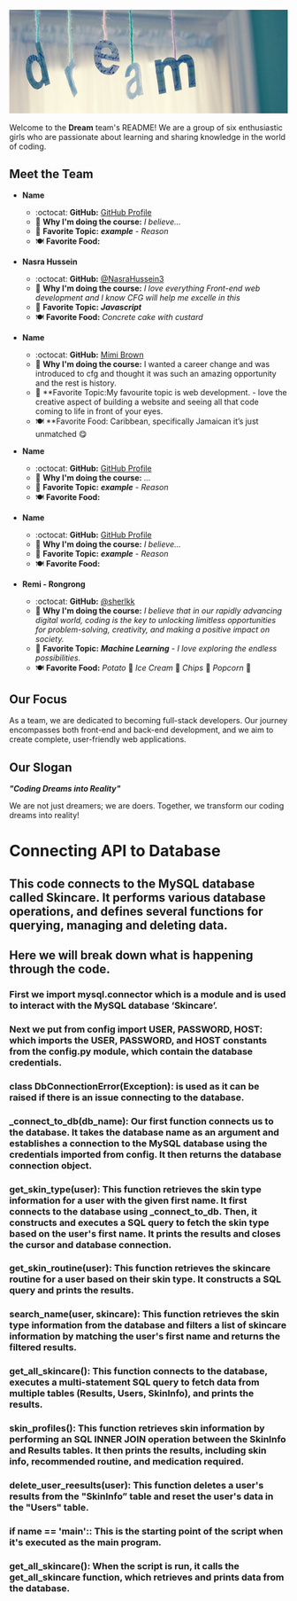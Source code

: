 ![Local Image](./dream-cover.jpg)

Welcome to the **Dream** team's README! We are a group of six enthusiastic girls who are passionate about learning and sharing knowledge in the world of coding.

## Meet the Team

- **Name**
  - :octocat: **GitHub:** [GitHub Profile](URL)
  - :thought_balloon: **Why I'm doing the course:** *I believe...*
  - :star2: **Favorite Topic:** ***example*** - *Reason*
  - :plate_with_cutlery: **Favorite Food:** 

- **Nasra Hussein**
  - :octocat: **GitHub:** [@NasraHussein3](https://github.com/NasraHussein3)
  - :thought_balloon: **Why I'm doing the course:** *I love everything Front-end web development and I know CFG will help me excelle in this*
  - :star2: **Favorite Topic:** ***Javascript*** 
  - :plate_with_cutlery: **Favorite Food:** *Concrete cake with custard*

- **Name**
  - :octocat: **GitHub:** [Mimi Brown](https://github.com/MimiCode21)
  - :thought_balloon: **Why I'm doing the course:** I wanted a career change and was introduced to cfg and thought it was such an amazing opportunity and the rest is history.
  - :star2: **Favorite Topic:My favourite topic is web development. -  love the creative aspect of building a website and seeing all that code coming to life in front of your eyes.
  - :plate_with_cutlery: **Favorite Food: Caribbean, specifically Jamaican it’s just unmatched 😋

- **Name**
  - :octocat: **GitHub:** [GitHub Profile](URL)
  - :thought_balloon: **Why I'm doing the course:** *...*
  - :star2: **Favorite Topic:** ***example*** - *Reason*
  - :plate_with_cutlery: **Favorite Food:** 

- **Name**
  - :octocat: **GitHub:** [GitHub Profile](URL)
  - :thought_balloon: **Why I'm doing the course:** *I believe...*
  - :star2: **Favorite Topic:** ***example*** - *Reason*
  - :plate_with_cutlery: **Favorite Food:**

- **Remi - Rongrong**
  - :octocat: **GitHub:** [@sherlkk](https://github.com/sherlkk)
  - :thought_balloon: **Why I'm doing the course:** *I believe that in our rapidly advancing digital world, coding is the key to unlocking limitless opportunities for problem-solving, creativity, and making a positive impact on society.*
  - :star2: **Favorite Topic:** ***Machine Learning*** - *I love exploring the endless possibilities.*
  - :plate_with_cutlery: **Favorite Food:** *Potato* :potato: *Ice Cream* :ice_cream: *Chips* :fries: *Popcorn* :popcorn:

## Our Focus

As a team, we are dedicated to becoming full-stack developers. Our journey encompasses both front-end and back-end development, and we aim to create complete, user-friendly web applications.

## Our Slogan

***"Coding Dreams into Reality"***

We are not just dreamers; we are doers. Together, we transform our coding dreams into reality!


# Connecting API to Database

## This code connects to the MySQL database called Skincare. It performs various database operations, and defines several functions for querying, managing and deleting data. 

## Here we will break down what is happening through the code.

### First we import mysql.connector which is a module and is used to interact with the MySQL database ‘Skincare’.

### Next we put from config import USER, PASSWORD, HOST: which imports the USER, PASSWORD, and HOST constants from the config.py module, which contain the database credentials.

### class DbConnectionError(Exception): is used as it can be raised if there is an issue connecting to the database.

### _connect_to_db(db_name): Our first function connects us to the database. It takes the database name as an argument and establishes a connection to the MySQL database using the credentials imported from config. It then returns the database connection object.

### get_skin_type(user): This function retrieves the skin type information for a user with the given first name. It first connects to the database using _connect_to_db. Then, it constructs and executes a SQL query to fetch the skin type based on the user's first name. It prints the results and closes the cursor and database connection.

### get_skin_routine(user): This function retrieves the skincare routine for a user based on their skin type. It constructs a SQL query and prints the results.

### search_name(user, skincare): This function retrieves the skin type information from the database and filters a list of skincare information by matching the user's first name and returns the filtered results.

### get_all_skincare(): This function connects to the database, executes a multi-statement SQL query to fetch data from multiple tables (Results, Users, SkinInfo), and prints the results.

### skin_profiles(): This function retrieves skin information by performing an SQL INNER JOIN operation between the SkinInfo and Results tables. It then prints the results, including skin info, recommended routine, and medication required.

### delete_user_reesults(user): This function deletes a user's results from the "SkinInfo” table and reset the user's data in the "Users" table.

### if __name__ == '__main__':: This is the starting point of the script when it's executed as the main program.

### get_all_skincare(): When the script is run, it calls the get_all_skincare function, which retrieves and prints data from the database.


